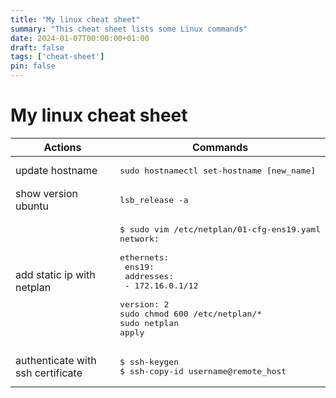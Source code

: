 ```yaml
---
title: "My linux cheat sheet"
summary: "This cheat sheet lists some Linux commands"
date: 2024-01-07T00:00:00+01:00
draft: false
tags: ['cheat-sheet']
pin: false
---
```


# My linux cheat sheet

| Actions | Commands  |
| ------ | --------- |
| update hostname                     | <pre>sudo hostnamectl set-hostname [new_name]</pre> |
| show version ubuntu                 | <pre>lsb_release -a</pre> |
| add static ip with netplan          | <pre>$ sudo vim /etc/netplan/01-cfg-ens19.yaml<br/>network:<br/>    ethernets:<br/>    ens19:<br/>        addresses:<br/>        - 172.16.0.1/12<br/>    version: 2<br/>sudo chmod 600 /etc/netplan/*<br/>sudo netplan apply</pre>|
| authenticate with ssh certificate   | <pre>$ ssh-keygen<br/>$ ssh-copy-id username@remote_host</pre> |
